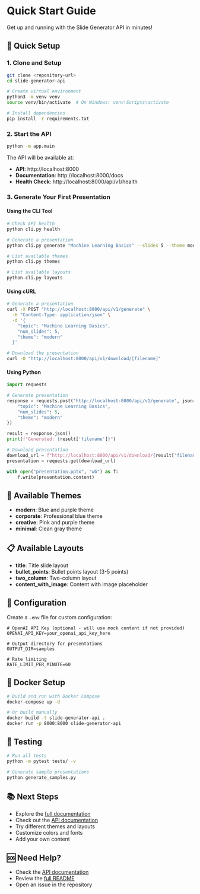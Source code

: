 # Quick Start Guide

Get up and running with the Slide Generator API in minutes!

## 🚀 Quick Setup

### 1. Clone and Setup
```bash
git clone <repository-url>
cd slide-generator-api

# Create virtual environment
python3 -m venv venv
source venv/bin/activate  # On Windows: venv\Scripts\activate

# Install dependencies
pip install -r requirements.txt
```

### 2. Start the API
```bash
python -m app.main
```

The API will be available at:
- **API**: http://localhost:8000
- **Documentation**: http://localhost:8000/docs
- **Health Check**: http://localhost:8000/api/v1/health

### 3. Generate Your First Presentation

#### Using the CLI Tool
```bash
# Check API health
python cli.py health

# Generate a presentation
python cli.py generate "Machine Learning Basics" --slides 5 --theme modern

# List available themes
python cli.py themes

# List available layouts
python cli.py layouts
```

#### Using cURL
```bash
# Generate a presentation
curl -X POST "http://localhost:8000/api/v1/generate" \
  -H "Content-Type: application/json" \
  -d '{
    "topic": "Machine Learning Basics",
    "num_slides": 5,
    "theme": "modern"
  }'

# Download the presentation
curl -O "http://localhost:8000/api/v1/download/[filename]"
```

#### Using Python
```python
import requests

# Generate presentation
response = requests.post("http://localhost:8000/api/v1/generate", json={
    "topic": "Machine Learning Basics",
    "num_slides": 5,
    "theme": "modern"
})

result = response.json()
print(f"Generated: {result['filename']}")

# Download presentation
download_url = f"http://localhost:8000/api/v1/download/{result['filename']}"
presentation = requests.get(download_url)

with open("presentation.pptx", "wb") as f:
    f.write(presentation.content)
```

## 🎨 Available Themes

- **modern**: Blue and purple theme
- **corporate**: Professional blue theme  
- **creative**: Pink and purple theme
- **minimal**: Clean gray theme

## 📋 Available Layouts

- **title**: Title slide layout
- **bullet_points**: Bullet points layout (3-5 points)
- **two_column**: Two-column layout
- **content_with_image**: Content with image placeholder

## 🔧 Configuration

Create a `.env` file for custom configuration:
```env
# OpenAI API Key (optional - will use mock content if not provided)
OPENAI_API_KEY=your_openai_api_key_here

# Output directory for presentations
OUTPUT_DIR=samples

# Rate limiting
RATE_LIMIT_PER_MINUTE=60
```

## 🐳 Docker Setup

```bash
# Build and run with Docker Compose
docker-compose up -d

# Or build manually
docker build -t slide-generator-api .
docker run -p 8000:8000 slide-generator-api
```

## 🧪 Testing

```bash
# Run all tests
python -m pytest tests/ -v

# Generate sample presentations
python generate_samples.py
```

## 📚 Next Steps

- Explore the [full documentation](README.md)
- Check out the [API documentation](http://localhost:8000/docs)
- Try different themes and layouts
- Customize colors and fonts
- Add your own content

## 🆘 Need Help?

- Check the [API documentation](http://localhost:8000/docs)
- Review the [full README](README.md)
- Open an issue in the repository 